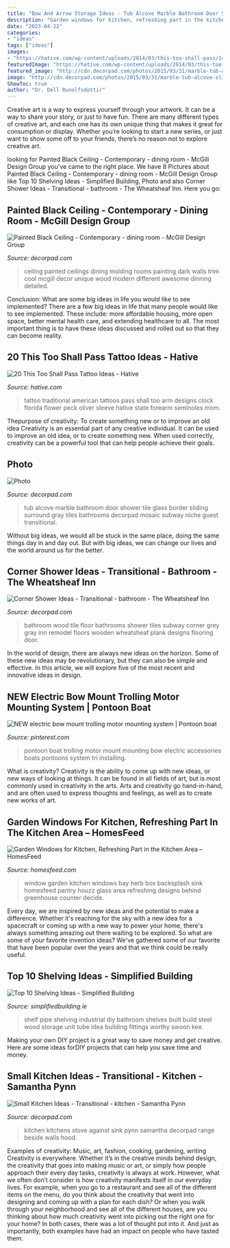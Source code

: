 ```yaml
---
title: "Bow And Arrow Storage Ideas - Tub Alcove Marble Bathroom Door Shower Tile Glass Border Sliding Surround Gray Tiles Bathrooms Decorpad Mosaic Subway Niche Guest Transitional"
description: "Garden windows for kitchen, refreshing part in the kitchen area – homesfeed"
date: "2023-04-22"
categories:
- "ideas"
tags: ["ideas"]
images:
- "https://hative.com/wp-content/uploads/2014/03/this-too-shall-pass/14-american-traditional-tattoo-on-arm.jpg"
featuredImage: "https://hative.com/wp-content/uploads/2014/03/this-too-shall-pass/14-american-traditional-tattoo-on-arm.jpg"
featured_image: "http://cdn.decorpad.com/photos/2015/03/31/marble-tub-alcove-sliding-shower-door-gray-mosaic-marble-border-tiles.jpg"
image: "http://cdn.decorpad.com/photos/2015/03/31/marble-tub-alcove-sliding-shower-door-gray-mosaic-marble-border-tiles.jpg"
ShowToc: true
author: "Dr. Dell Runolfsdottir"
---
```



Creative art is a way to express yourself through your artwork. It can be a way to share your story, or just to have fun. There are many different types of creative art, and each one has its own unique thing that makes it great for consumption or display. Whether you’re looking to start a new series, or just want to show some off to your friends, there’s no reason not to explore creative art.

	

		
looking for Painted Black Ceiling - Contemporary - dining room - McGill Design Group you've came to the right place. We have 8 Pictures about Painted Black Ceiling - Contemporary - dining room - McGill Design Group like Top 10 Shelving Ideas - Simplified Building, Photo and also Corner Shower Ideas - Transitional - bathroom - The Wheatsheaf Inn. Here you go:
		
    
## Painted Black Ceiling - Contemporary - Dining Room - McGill Design Group

<img loading=lazy src="https://cdn.decorpad.com/photos/2012/07/25/7f7ccbb57a21.jpeg" onerror="this.onerror=null;this.src='https://tse2.mm.bing.net/th?id=OIP.x7nIVte4irfnGUJaZGASnAHaLH&amp;pid=15.1';" alt="Painted Black Ceiling - Contemporary - dining room - McGill Design Group">

_Source: decorpad.com_

>ceiling painted ceilings dining molding rooms painting dark walls trim cool mcgill decor unique wood modern different awesome dinning detailed. 

	

Conclusion: What are some big ideas in life you would like to see implemented?
There are a few big ideas in life that many people would like to see implemented. These include: more affordable housing, more open space, better mental health care, and extending healthcare to all. The most important thing is to have these ideas discussed and rolled out so that they can become reality.

    
## 20 This Too Shall Pass Tattoo Ideas - Hative

<img loading=lazy src="https://hative.com/wp-content/uploads/2014/03/this-too-shall-pass/14-american-traditional-tattoo-on-arm.jpg" onerror="this.onerror=null;this.src='https://tse3.mm.bing.net/th?id=OIP.OG9FxF7DWEHta_3QctBT3QHaJ4&amp;pid=15.1';" alt="20 This Too Shall Pass Tattoo Ideas - Hative">

_Source: hative.com_

>tattoo traditional american tattoos pass shall too arm designs clock florida flower peck oliver sleeve hative state forearm seminoles mom. 

	

Thepurpose of creativity: To create something new or to improve an old idea
Creativity is an essential part of any creative individual. It can be used to improve an old idea, or to create something new. When used correctly, creativity can be a powerful tool that can help people achieve their goals.

    
## Photo

<img loading=lazy src="http://cdn.decorpad.com/photos/2015/03/31/marble-tub-alcove-sliding-shower-door-gray-mosaic-marble-border-tiles.jpg" onerror="this.onerror=null;this.src='https://tse3.mm.bing.net/th?id=OIP.EQ-7TcJ_fFclHTQAkiU4VQHaLH&amp;pid=15.1';" alt="Photo">

_Source: decorpad.com_

>tub alcove marble bathroom door shower tile glass border sliding surround gray tiles bathrooms decorpad mosaic subway niche guest transitional. 

	

Without big ideas, we would all be stuck in the same place, doing the same things day in and day out. But with big ideas, we can change our lives and the world around us for the better.

    
## Corner Shower Ideas - Transitional - Bathroom - The Wheatsheaf Inn

<img loading=lazy src="https://cdn.decorpad.com/photos/2014/02/05/662da9ab0a1d.jpg" onerror="this.onerror=null;this.src='https://tse1.mm.bing.net/th?id=OIP.HZ7J5khiS6NhIdSZ7F4GPwAAAA&amp;pid=15.1';" alt="Corner Shower Ideas - Transitional - bathroom - The Wheatsheaf Inn">

_Source: decorpad.com_

>bathroom wood tile floor bathrooms shower tiles subway corner grey gray inn remodel floors wooden wheatsheaf plank designs flooring door. 

	

In the world of design, there are always new ideas on the horizon. Some of these new ideas may be revolutionary, but they can also be simple and effective. In this article, we will explore five of the most recent and innovative ideas in design.

    
## NEW Electric Bow Mount Trolling Motor Mounting System | Pontoon Boat

<img loading=lazy src="https://i.pinimg.com/736x/c2/ea/0a/c2ea0a7e936b737c9b4aef9f999e4afa.jpg" onerror="this.onerror=null;this.src='https://tse1.mm.bing.net/th?id=OIP.9fH-g56hFRAhjTWbLO56YwHaNK&amp;pid=15.1';" alt="NEW electric bow mount trolling motor mounting system | Pontoon boat">

_Source: pinterest.com_

>pontoon boat trolling motor mount mounting bow electric accessories boats pontoons system tri installing. 

	

What is creativity?
Creativity is the ability to come up with new ideas, or new ways of looking at things. It can be found in all fields of art, but is most commonly used in creativity in the arts. Arts and creativity go hand-in-hand, and are often used to express thoughts and feelings, as well as to create new works of art.

    
## Garden Windows For Kitchen, Refreshing Part In The Kitchen Area – HomesFeed

<img loading=lazy src="http://homesfeed.com/wp-content/uploads/2015/03/glass-panels-garden-window-behind-the-backsplash-beautiful-flower-ormament.jpg" onerror="this.onerror=null;this.src='https://tse3.mm.bing.net/th?id=OIP.pRTt5druPX4uDRLBXv5dUAHaJ4&amp;pid=15.1';" alt="Garden Windows for Kitchen, Refreshing Part in the Kitchen Area – HomesFeed">

_Source: homesfeed.com_

>window garden kitchen windows bay herb box backsplash sink homesfeed pantry houzz glass area refreshing designs behind greenhouse counter decide. 

	

Every day, we are inspired by new ideas and the potential to make a difference. Whether it's reaching for the sky with a new idea for a spacecraft or coming up with a new way to power your home, there's always something amazing out there waiting to be explored. So what are some of your favorite invention ideas? We've gathered some of our favorite that have been popular over the years and that we think could be really useful.

    
## Top 10 Shelving Ideas - Simplified Building

<img loading=lazy src="https://simplifiedbuilding.ie/media/catalog/product/cache/9/image/9df78eab33525d08d6e5fb8d27136e95/t/a/tall_shelf_unit_3.jpg" onerror="this.onerror=null;this.src='https://tse2.mm.bing.net/th?id=OIP.CR1x7fo6vahj4o13V0rLWQHaLH&amp;pid=15.1';" alt="Top 10 Shelving Ideas - Simplified Building">

_Source: simplifiedbuilding.ie_

>shelf pipe shelving industrial diy bathroom shelves built build steel wood storage unit tube idea building fittings worthy swoon kee. 

	

Making your own DIY project is a great way to save money and get creative. Here are some ideas forDIY projects that can help you save time and money.

    
## Small Kitchen Ideas - Transitional - Kitchen - Samantha Pynn

<img loading=lazy src="https://cdn.decorpad.com/photos/2014/03/03/2b33ffcf3559.jpg" onerror="this.onerror=null;this.src='https://tse4.mm.bing.net/th?id=OIP.oO509OC2ACZ-7dG6y9z1JQAAAA&amp;pid=15.1';" alt="Small Kitchen Ideas - Transitional - kitchen - Samantha Pynn">

_Source: decorpad.com_

>kitchen kitchens stove against sink pynn samantha decorpad range beside walls hood. 

	

Examples of creativity: Music, art, fashion, cooking, gardening, writing
Creativity is everywhere. Whether it’s in the creative minds behind design, the creativity that goes into making music or art, or simply how people approach their every day tasks, creativity is always at work. However, what we often don’t consider is how creativity manifests itself in our everyday lives. For example, when you go to a restaurant and see all of the different items on the menu, do you think about the creativity that went into designing and coming up with a plan for each dish? Or when you walk through your neighborhood and see all of the different houses, are you thinking about how much creativity went into picking out the right one for your home? In both cases, there was a lot of thought put into it. And just as importantly, both examples have had an impact on people who have tasted them.

